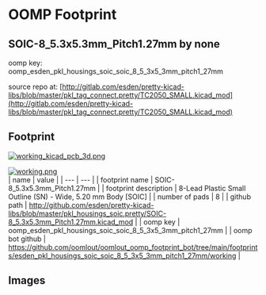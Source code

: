 # OOMP Footprint  
## SOIC-8_5.3x5.3mm_Pitch1.27mm  by none  
  
oomp key: oomp_esden_pkl_housings_soic_soic_8_5_3x5_3mm_pitch1_27mm  
  
source repo at: [http://gitlab.com/esden/pretty-kicad-libs/blob/master/pkl_tag_connect.pretty/TC2050_SMALL.kicad_mod](http://gitlab.com/esden/pretty-kicad-libs/blob/master/pkl_tag_connect.pretty/TC2050_SMALL.kicad_mod)  
## Footprint  
  
[![working_kicad_pcb_3d.png](working_kicad_pcb_3d_600.png)](working_kicad_pcb_3d.png)  
  
[![working.png](working_600.png)](working.png)  
| name | value | 
| --- | --- | 
| footprint name | SOIC-8_5.3x5.3mm_Pitch1.27mm | 
| footprint description | 8-Lead Plastic Small Outline (SN) - Wide, 5.20 mm Body [SOIC] | 
| number of pads | 8 | 
| github path | http://github.com/esden/pretty-kicad-libs/blob/master/pkl_housings_soic.pretty/SOIC-8_5.3x5.3mm_Pitch1.27mm.kicad_mod | 
| oomp key | oomp_esden_pkl_housings_soic_soic_8_5_3x5_3mm_pitch1_27mm | 
| oomp bot github | https://github.com/oomlout/oomlout_oomp_footprint_bot/tree/main/footprints/esden_pkl_housings_soic_soic_8_5_3x5_3mm_pitch1_27mm/working | 
## Images  
